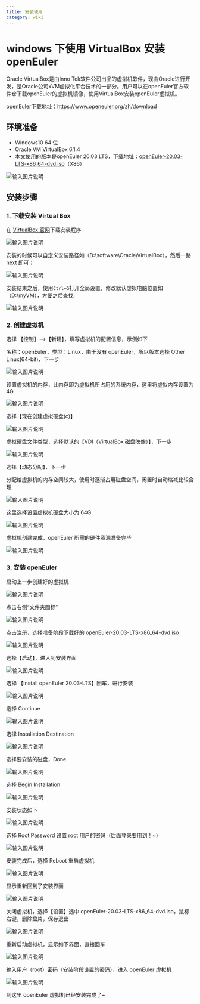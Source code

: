```yaml
---
title: 安装使用
category: wiki
---
```


# windows 下使用 VirtualBox 安装 openEuler

Oracle VirtualBox是由Inno Tek软件公司出品的虚拟机软件，现由Oracle进行开发，是Oracle公司xVM虚拟化平台技术的一部分。用户可以在openEuler官方软件仓下载openEuler的虚拟机镜像，使用VirtualBox安装openEuler虚拟机。

openEuler下载地址：<https://www.openeuler.org/zh/download>

## 环境准备

- Windows10 64 位
- Oracle VM VirtualBox 6.1.4
- 本文使用的版本是openEuler 20.03 LTS，下载地址：[openEuler-20.03-LTS-x86_64-dvd.iso](https://repo.openeuler.org/openEuler-20.03-LTS/ISO/x86_64/openEuler-20.03-LTS-x86_64-dvd.iso)（X86）

![输入图片说明](./images/e01.png)

## 安装步骤

### 1. 下载安装 Virtual Box

在 [VirtualBox 官网](https://www.virtualbox.org/wiki/Downloads)下载安装程序

![输入图片说明](./images/e02.png)

安装的时候可以自定义安装路径如（D:\software\Oracle\VirtualBox），然后一路 next 即可；

![输入图片说明](./images/e03.png)

安装结束之后，使用`Ctrl+G`打开全局设置，修改默认虚拟电脑位置如（D:\myVM），方便之后查找;

![输入图片说明](./images/e04.png)

### 2. 创建虚拟机

选择 【控制】-->【新建】，填写虚拟机的配置信息，示例如下

名称：openEuler，类型：Linux，由于没有 openEuler，所以版本选择 Other Linux(64-bit)，下一步

![输入图片说明](./images/e05.png)

设置虚拟机的内存，此内存即为虚拟机所占用的系统内存，这里将虚拟内存设置为 4G

![输入图片说明](./images/e06.png)

选择【现在创建虚拟硬盘(c)】

![输入图片说明](./images/e06-2.png)

虚拟硬盘文件类型，选择默认的【VDI（VirtualBox 磁盘映像）】，下一步

![输入图片说明](./images/e07.png)

选择【动态分配】，下一步

分配给虚拟机的内存空间较大，使用时逐渐占用磁盘空间，闲置时自动缩减比较合理

![输入图片说明](./images/e08.png)

这里选择设置虚拟机硬盘大小为 64G

![输入图片说明](./images/e09.png)

虚拟机创建完成，openEuler 所需的硬件资源准备完毕

![输入图片说明](./images/e10.png)

### 3. 安装 openEuler

启动上一步创建好的虚拟机

![输入图片说明](./images/e11.png)

点击右侧“文件夹图标”

![输入图片说明](./images/e12.png)

点击注册，选择准备阶段下载好的 openEuler-20.03-LTS-x86_64-dvd.iso

![输入图片说明](./images/e13.png)

选择【启动】，进入到安装界面

![输入图片说明](./images/e14.png)

选择 【Install openEuler 20.03-LTS】回车，进行安装

![输入图片说明](./images/e15.png)

选择 Continue

![输入图片说明](./images/e16.png)

选择 Installation Destination

![输入图片说明](./images/e17.png)

选择要安装的磁盘，Done

![输入图片说明](./images/e18.png)

选择 Begin Installation

![输入图片说明](./images/e19.png)

安装状态如下

![输入图片说明](./images/e20.png)

选择 Root Password 设置 root 用户的密码（后面登录要用到！~）

![输入图片说明](./images/e21.png)

安装完成后，选择 Reboot 重启虚拟机

![输入图片说明](./images/e22.png)

显示重新回到了安装界面

![输入图片说明](./images/e23.png)

关闭虚拟机，选择【设置】选中 openEuler-20.03-LTS-x86_64-dvd.iso，鼠标右键，删除盘片，保存退出

![输入图片说明](./images/e24.png)

重新启动虚拟机，显示如下界面，直接回车

![输入图片说明](./images/e25.png)

输入用户（root）密码（安装阶段设置的密码），进入 openEuler 虚拟机

![输入图片说明](./images/e26.png)

到这里 openEuler 虚拟机已经安装完成了~
